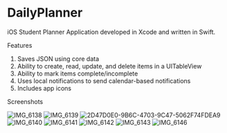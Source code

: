 # DailyPlanner
iOS Student Planner Application developed in Xcode and written in Swift.

Features

1. Saves JSON using core data
2. Ability to create, read, update, and delete items in a UITableView
3. Ability to mark items complete/incomplete
4. Uses local notifications to send calendar-based notifications
5. Includes app icons

Screenshots

![IMG_6138](https://user-images.githubusercontent.com/64600583/160867284-35d3d38b-577c-4549-9b96-a69b31373307.jpeg)
![IMG_6139](https://user-images.githubusercontent.com/64600583/160867306-18bf3c3d-d7bd-4020-8d24-36497e6507fc.jpeg)
![2D47D0E0-9B6C-4703-9C47-5062F74FDEA9](https://user-images.githubusercontent.com/64600583/160867832-1437ec2b-9650-46cb-8077-aa18feee4fcd.jpeg)
![IMG_6140](https://user-images.githubusercontent.com/64600583/160867328-e3da60d9-d466-49f8-b93e-66947338e376.jpeg)
![IMG_6141](https://user-images.githubusercontent.com/64600583/160867389-77ea3bc8-6605-47a2-b9a4-147be93978e8.jpeg)
![IMG_6142](https://user-images.githubusercontent.com/64600583/160867396-6bf049b9-0563-43fb-a53a-4acc64a0b10d.jpeg)
![IMG_6143](https://user-images.githubusercontent.com/64600583/160867443-6a32f77d-e878-4a2b-afb4-c3bd1d9fbfc6.jpeg)
![IMG_6146](https://user-images.githubusercontent.com/64600583/160867460-2338c996-451e-4863-b73e-751b5eeceeeb.jpeg)

